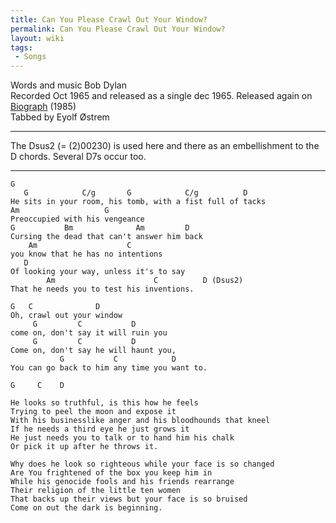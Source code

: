 ```yaml
---
title: Can You Please Crawl Out Your Window?
permalink: Can You Please Crawl Out Your Window?
layout: wiki
tags:
 - Songs
---
```


Words and music Bob Dylan  
Recorded Oct 1965 and released as a single dec 1965. Released again on
[Biograph](/wiki/Biograph "wikilink") (1985)  
Tabbed by Eyolf Østrem

* * * * *

The Dsus2 (= (2)00230) is used here and there as an embellishment to the
D chords. Several D7s occur too.

* * * * *

    G
       G            C/g       G            C/g          D
    He sits in your room, his tomb, with a fist full of tacks
    Am                   G
    Preoccupied with his vengeance
    G           Bm              Am         D
    Cursing the dead that can't answer him back
        Am                    C
    you know that he has no intentions
       D
    Of looking your way, unless it's to say
            Am                      C          D (Dsus2)
    That he needs you to test his inventions.

    G   C              D
    Oh, crawl out your window
         G         C           D
    come on, don't say it will ruin you
         G         C           D
    Come on, don't say he will haunt you,
               G           C            D
    You can go back to him any time you want to.

    G     C    D

    He looks so truthful, is this how he feels
    Trying to peel the moon and expose it
    With his businesslike anger and his bloodhounds that kneel
    If he needs a third eye he just grows it
    He just needs you to talk or to hand him his chalk
    Or pick it up after he throws it.

    Why does he look so righteous while your face is so changed
    Are You frightened of the box you keep him in
    While his genocide fools and his friends rearrange
    Their religion of the little ten women
    That backs up their views but your face is so bruised
    Come on out the dark is beginning.
